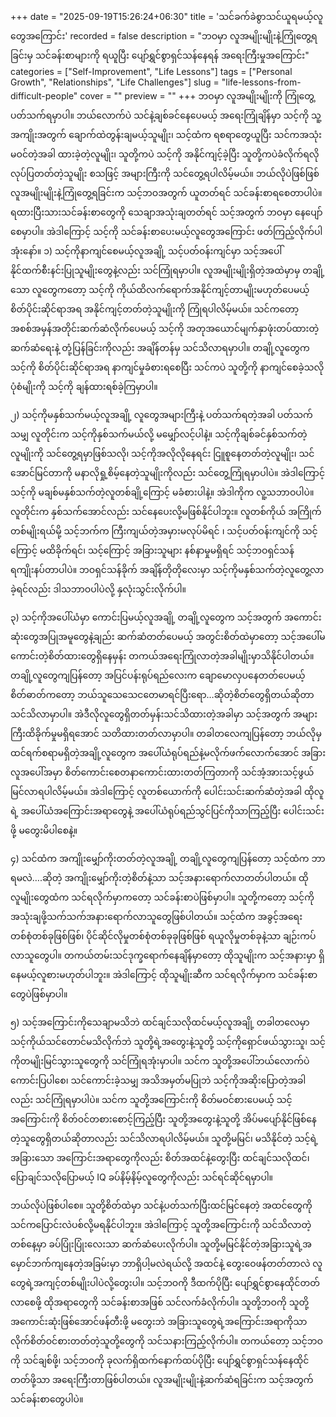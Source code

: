 +++
date = "2025-09-19T15:26:24+06:30"
title = 'သင်ခက်ခဲစွာသင်ယူရမယ့်လူတွေအကြောင်း'
recorded = false
description = "ဘဝမှာ လူအမျိုးမျိုးနဲ့ကြုံတွေ့ရခြင်းမှ သင်ခန်းစာများကို ရယူပြီး ပျော်ရွှင်စွာရှင်သန်နေရန် အရေးကြီးမှုအကြောင်း"
categories = ["Self-Improvement", "Life Lessons"]
tags = ["Personal Growth", "Relationships", "Life Challenges"]
slug = "life-lessons-from-difficult-people"
cover = ""
preview = ""
+++
ဘဝမှာ လူအမျိုးမျိုးကို ကြုံတွေ့ပတ်သက်ရမှာပါ။ ဘယ်လောက်ပဲ သင်နဲ့ချစ်ခင်နေပေမယ့် အရေးကြုံချိန်မှာ သင့်ကို သူ့အကျိုးအတွက် ချောက်ထဲတွန်းချမယ့်သူမျိုး၊ သင့်ထံက ရစရာတွေယူပြီး သင်ကအသုံးမဝင်တဲ့အခါ ထားခဲ့တဲ့လူမျိုး၊ သူတို့ကပဲ သင့်ကို အနိုင်ကျင့်ခဲ့ပြီး သူတို့ကပဲခံလိုက်ရလို လုပ်ပြတတ်တဲ့သူမျိုး စသဖြင့် အများကြီးကို သင်တွေ့ရပါလိမ့်မယ်။ ဘယ်လိုပဲဖြစ်ဖြစ် လူအမျိုးမျိုးနဲ့ကြုံတွေ့ရခြင်းက သင့်ဘဝအတွက် ယူတတ်ရင် သင်ခန်းစာရစေတာပါပဲ။ ရထားပြီးသားသင်ခန်းစာတွေကို သေချာအသုံးချတတ်ရင် သင့်အတွက် ဘဝမှာ နေပျော်စေမှာပါ။ အဲဒါကြောင့် သင့်ကို သင်ခန်းစာပေးမယ့်လူတွေအကြောင်း ဖတ်ကြည့်လိုက်ပါအုံးနော်။
၁) သင့်ကိုနာကျင်စေမယ့်လူအချို့
သင့်ပတ်ဝန်းကျင်မှာ သင့်အပေါ် နိုင်ထက်စီးနင်းပြုသူမျိုးတွေနဲ့လည်း သင်ကြုံရမှာပါ။ လူအမျိုးမျိုးရှိတဲ့အထဲမှာမှ တချို့သော လူတွေကတော့ သင့်ကို ကိုယ်ထိလက်ရောက်အနိုင်ကျင့်တာမျိုးမဟုတ်ပေမယ့် စိတ်ပိုင်းဆိုင်ရာအရ အနိုင်ကျင့်တတ်တဲ့သူမျိုးကို ကြုံရပါလိမ့်မယ်။ သင်ကတော့ အစစ်အမှန်အတိုင်းဆက်ဆံလိုက်ပေမယ့် သင့်ကို အတုအယောင်မျက်နှာဖုံးတပ်ထားတဲ့ဆက်ဆံရေးနဲ့ တုံ့ပြန်ခြင်းကိုလည်း အချိန်တန်မှ သင်သိလာရမှာပါ။ တချို့လူတွေက သင့်ကို စိတ်ပိုင်းဆိုင်ရာအရ နာကျင်မှုခံစားရစေပြီး သင်ကပဲ သူတို့ကို နာကျင်စေခဲ့သလိုပုံစံမျိုးကို သင့်ကို ချန်ထားရစ်ခဲ့ကြမှာပါ။

၂) သင့်ကိုမနှစ်သက်မယ့်လူအချို့
လူတွေအများကြီးနဲ့ ပတ်သက်ရတဲ့အခါ ပတ်သက်သမျှ လူတိုင်းက သင့်ကိုနှစ်သက်မယ်လို့ မမျှော်လင့်ပါနဲ့။ သင့်ကိုချစ်ခင်နှစ်သက်တဲ့လူမျိုးကို သင်တွေ့ရမှာဖြစ်သလို၊ သင့်ကိုအလိုလိုနေရင်း ငြူစူနေတတ်တဲ့လူမျိုး၊ သင်အောင်မြင်တာကို မနာလိုရှု့စိမ့်နေတဲ့သူမျိုးကိုလည်း သင်တွေ့ကြုံရမှာပါပဲ။ အဲဒါကြောင့် သင့်ကို မချစ်မနှစ်သက်တဲ့လူတစ်ချို့ကြောင့် မခံစားပါနဲ့။ အဲဒါကိုက လူ့သဘာဝပါပဲ။ လူတိုင်းက နှစ်သက်အောင်လည်း သင်နေပေးလို့မဖြစ်နိုင်ပါဘူး။ လူတစ်ကိုယ် အကြိုက်တစ်မျိုးရယ်မို့ သင့်ဘက်က ကြီးကျယ်တဲ့အမှားမလုပ်မိရင် ၊ သင့်ပတ်ဝန်းကျင်ကို သင့်ကြောင့် မထိခိုက်ရင်၊ သင့်ကြောင့် အခြားသူများ နစ်နာမှုမရှိရင် သင့်ဘဝရှင်သန်ရကျိုးနပ်တာပါပဲ။ ဘဝရှင်သန်ခိုက် အချိန်တိုတိုလေးမှာ သင့်ကိုမနှစ်သက်တဲ့လူတွေ့လာခဲ့ရင်လည်း ဒါသဘာဝပါပဲလို့ နှလုံးသွင်းလိုက်ပါ။

၃) သင့်ကိုအပေါ်ယံမှာ ကောင်းပြမယ့်လူအချို့
တချို့လူတွေက သင့်အတွက် အကောင်းဆုံးတွေအပြုအမူတွေနဲ့ချည်း ဆက်ဆံတတ်ပေမယ့် အတွင်းစိတ်ထဲမှာတော့ သင့်အပေါ်မကောင်းတဲ့စိတ်ထားတွေရှိနေမှန်း တကယ်အရေးကြုံလာတဲ့အခါမျိုးမှာသိနိုင်ပါတယ်။ တချို့လူတွေကျပြန်တော့ အပြင်ပန်းရုပ်ရည်လေးက ချောမောလှပနေတတ်ပေမယ့် စိတ်ဓာတ်ကတော့ ဘယ်သူသေသေငတေမာရင်ပြီးရော…ဆိုတဲ့စိတ်တွေရှိတယ်ဆိုတာ သင်သိလာမှာပါ။ အဲဒီလိုလူတွေရှိတတ်မှန်းသင်သိထားတဲ့အခါမှာ သင့်အတွက် အများကြီးထိခိုက်မှုမရှိရအောင် သတိထားတတ်လာမှာပါ။
တခါတလေကျပြန်တော့ ဘယ်လိုမှ ထင်ရက်စရာမရှိတဲ့အချို့လူတွေက အပေါ်ယံရုပ်ရည်နဲ့မလိုက်ဖက်လောက်အောင် အခြားလူအပေါ်အမှာ စိတ်ကောင်းစေတနာကောင်းထားတတ်ကြတာကို သင်အံ့အားသင့်ဖွယ်မြင်လာရပါလိမ့်မယ်။ အဲဒါကြောင့် လူတစ်ယောက်ကို ပေါင်းသင်းဆက်ဆံတဲ့အခါ ထိုလူရဲ့ အပေါ်ယံအကြောင်းအရာတွေနဲ့ အပေါ်ယံရုပ်ရည်သွင်ပြင်ကိုသာကြည့်ပြီး ပေါင်းသင်းဖို့ မတွေးမိပါစေနဲ့။

၄) သင်ထံက အကျိုးမျှော်ကိုးတတ်တဲ့လူအချို့
တချို့လူတွေကျပြန်တော့ သင့်ထံက ဘာရမလဲ….ဆိုတဲ့ အကျိုးမျှော်ကိုးတဲ့စိတ်နဲ့သာ သင့်အနားရောက်လာတတ်ပါတယ်။ ထိုလူမျိုးတွေထံက သင်ရလိုက်မှာကတော့ သင်ခန်းစာပဲဖြစ်မှာပါ။ သူတို့ကတော့ သင့်ကို အသုံးချဖို့သက်သက်အနားရောက်လာသူတွေဖြစ်ပါတယ်။ သင့်ထံက အခွင့်အရေးတစ်စုံတစ်ခုဖြစ်ဖြစ်၊ ပိုင်ဆိုင်လိုမှုတစ်စုံတစ်ခုခုဖြစ်ဖြစ် ရယူလိုမှုတစ်ခုနဲ့သာ ချဉ်းကပ်လာသူတွေပါ။ တကယ်တမ်းသင်ဒုက္ခရောက်နေချိန်မှာတော့ ထိုသူမျိုးက သင့်အနားမှာ ရှိနေမယ့်လူစားမဟုတ်ပါဘူး။ အဲဒါကြောင့် ထိုသူမျိုးဆီက သင်ရလိုက်မှာက သင်ခန်းစာတွေပဲဖြစ်မှာပါ။

၅) သင့်အကြောင်းကိုသေချာမသိဘဲ ထင်ချင်သလိုထင်မယ့်လူအချို့
တခါတလေမှာ သင့်ကိုယ်သင်တောင်မသိလိုက်ဘဲ သူတို့ရဲ့အတွေးနဲ့သူတို့ သင့်ကိုရှောင်ဖယ်သွားသူ၊ သင့်ကိုတမျိုးမြင်သွားသူတွေကို သင်ကြုံရအုံးမှာပါ။ သင်က သူတို့အပေါ်ဘယ်လောက်ပဲ ကောင်းပြပါစေ၊ သင်ကောင်းခဲ့သမျှ အသိအမှတ်မပြုဘဲ သင့်ကိုအဆိုးပြောတဲ့အခါလည်း သင်ကြုံရမှာပါပဲ။ သင်က သူတို့အကြောင်းကို စိတ်မဝင်စားပေမယ့် သင့်အကြောင်းကို စိတ်ဝင်တစားစောင့်ကြည့်ပြီး သူတို့အတွေးနဲ့သူတို့ အိပ်မပျော်နိုင်ဖြစ်နေတဲ့သူတွေရှိတယ်ဆိုတာလည်း သင်သိလာရပါလိမ့်မယ်။ သူတို့မမြင်၊ မသိနိုင်တဲ့ သင့်ရဲ့အခြားသော အကြောင်းအရာတွေကိုလည်း စိတ်အထင်နဲ့တွေးပြီး ထင်ချင်သလိုထင်၊ ပြောချင်သလိုပြောမယ့် IQ ခပ်နိမ့်နိမ့်လူတွေကိုလည်း သင်ရင်ဆိုင်ရမှာပါ။

ဘယ်လိုပဲဖြစ်ပါစေ။ သူတို့စိတ်ထဲမှာ သင်နဲ့ပတ်သက်ပြီးထင်မြင်နေတဲ့ အထင်တွေကို သင်ကပြောင်းလဲပစ်လို့မရနိုင်ပါဘူး။ အဲဒါကြောင့် သူတို့အကြောင်းကို သင်သိလာတဲ့တစ်နေ့မှာ ခပ်ပြုံးပြုံးလေးသာ ဆက်ဆံပေးလိုက်ပါ။ သူတို့မမြင်နိုင်တဲ့အခြားသူရဲ့အမှောင်ဘက်ကျနေတဲ့အခြမ်းမှာ ဘာရှိပါ့မလဲရယ်လို့ အထင်နဲ့ တွေးဝေဖန်တတ်တာလဲ လူတွေရဲ့အကျင့်တစ်မျိုးပါပဲလို့တွေးပါ။ သင့်ဘဝကို ဒီထက်ပိုပြီး ပျော်ရွှင်စွာနေထိုင်တတ်လာစေဖို့ ထိုအရာတွေကို သင်ခန်းစာအဖြစ် သင်လက်ခံလိုက်ပါ။ သူတို့ဘဝကို သူတို့ အကောင်းဆုံးဖြစ်အောင်ဖန်တီးဖို့ မတွေးဘဲ အခြားသူတွေရဲ့အကြောင်းအရာကိုသာ လိုက်စိတ်ဝင်စားတတ်တဲ့သူတို့တွေကို သင်သနားကြည့်လိုက်ပါ။
တကယ်တော့ သင့်ဘဝကို သင်ချစ်ဖို့၊ သင့်ဘဝကို ခုလက်ရှိထက်နောက်ထပ်ပိုပြီး ပျော်ရွှင်စွာရှင်သန်နေထိုင်တတ်ဖို့သာ အရေးကြီးတာဖြစ်ပါတယ်။ လူအမျိုးမျိုးနဲ့ဆက်ဆံရခြင်းက သင့်အတွက် သင်ခန်းစာတွေပါပဲ။ 